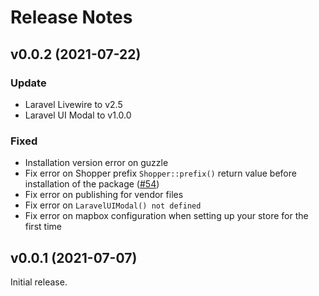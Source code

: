 # Release Notes

## v0.0.2 (2021-07-22)

### Update
- Laravel Livewire to v2.5
- Laravel UI Modal to v1.0.0

### Fixed
- Installation version error on guzzle
- Fix error on Shopper prefix `Shopper::prefix()` return value before installation of the package ([#54](https://github.com/shopperlabs/framework/pull/54))
- Fix error on publishing for vendor files
- Fix error on `LaravelUIModal() not defined`
- Fix error on mapbox configuration when setting up your store for the first time

## v0.0.1 (2021-07-07)

Initial release.

